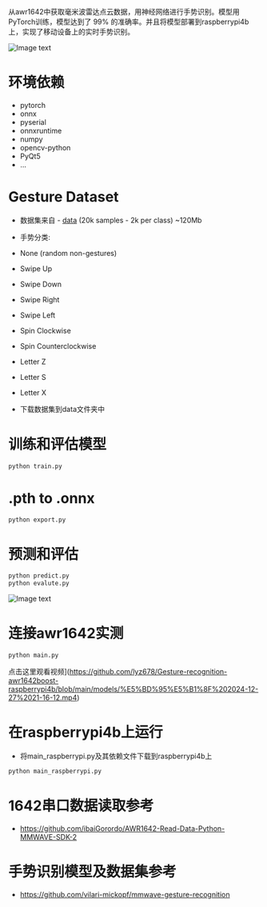 从awr1642中获取毫米波雷达点云数据，用神经网络进行手势识别。模型用PyTorch训练，模型达到了 99% 的准确率。并且将模型部署到raspberrypi4b上，实现了移动设备上的实时手势识别。

![Image text](https://www.ti.com/content/dam/ticom/images/products/ic/sensing-products/evm-boards/awr1642boost-top.png)

# 环境依赖
- pytorch
- onnx
- pyserial
- onnxruntime
- numpy
- opencv-python
- PyQt5
- ...

# Gesture Dataset
- 数据集来自 - [data](https://www.dropbox.com/scl/fi/y431rn0eauy2qkiz0y0g2/data.zip?rlkey=punhs9iquojldn6ug2owgnkbv&dl=0) (20k samples - 2k per class) ~120Mb
- 手势分类:
- None (random non-gestures)
- Swipe Up
- Swipe Down
- Swipe Right
- Swipe Left
- Spin Clockwise
- Spin Counterclockwise
- Letter Z
- Letter S
- Letter X
  
- 下载数据集到data文件夹中
  


# 训练和评估模型
```bash
python train.py
```
  
# .pth to .onnx
```bash
python export.py
```

# 预测和评估
```bash
python predict.py
python evalute.py
```
![Image text](https://github.com/lyz678/Gesture-recognition-awr1642boost-raspberrypi4b/blob/main/models/confusion.png)

# 连接awr1642实测
```bash
python main.py
```
点击这里观看视频](https://github.com/lyz678/Gesture-recognition-awr1642boost-raspberrypi4b/blob/main/models/%E5%BD%95%E5%B1%8F%202024-12-27%2021-16-12.mp4)

# 在raspberrypi4b上运行

- 将main_raspberrypi.py及其依赖文件下载到raspberrypi4b上

```bash
python main_raspberrypi.py
```
# 1642串口数据读取参考
- https://github.com/ibaiGorordo/AWR1642-Read-Data-Python-MMWAVE-SDK-2
  
# 手势识别模型及数据集参考
- https://github.com/vilari-mickopf/mmwave-gesture-recognition






